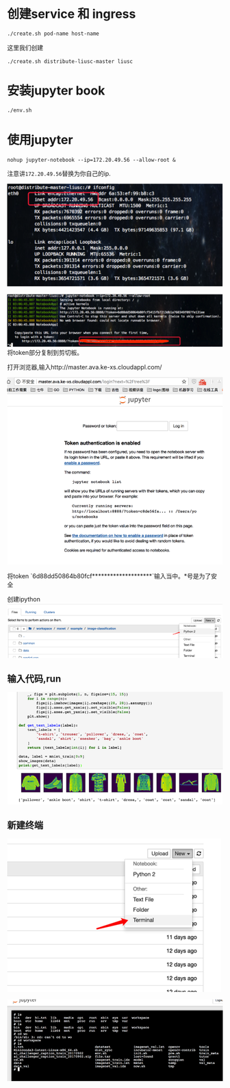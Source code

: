 # 创建service 和 ingress

```bash
./create.sh pod-name host-name
```
这里我们创建
```
./create.sh distribute-liusc-master liusc
```
# 安装jupyter book

```bash
./env.sh
```

# 使用jupyter

`nohup jupyter-notebook --ip=172.20.49.56 --allow-root &`

注意讲`172.20.49.56`替换为你自己的ip.

![](/assets/ip.png)

![](/assets/import2.png)将token部分复制到剪切板。

打开浏览器,输入http://master.ava.ke-xs.cloudappl.com/

![](/assets/hello.png)

将token \`6d88dd50864b80fcf********************\`输入当中。*号是为了安全

创建ipython![](/assets/ipy.png)

## 输入代码,run

![](/assets/re.png)

## 新建终端

![](/assets/terminal.png)

![](/assets/terms.png)

